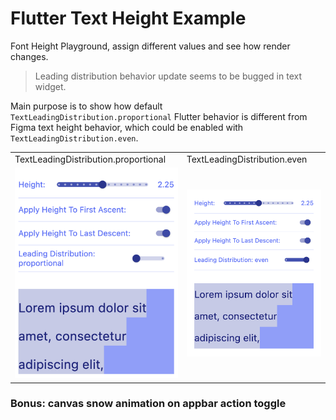 # Flutter Text Height Example


Font Height Playground, assign different values and see how render changes.
> Leading distribution behavior update seems to be bugged in text widget.

Main purpose is to show how default `TextLeadingDistribution.proportional` 
Flutter behavior is different from Figma text height behavior, which 
could be enabled with `TextLeadingDistribution.even`.

<table>
  <tr>
     <td>TextLeadingDistribution.proportional</td>
    <td>TextLeadingDistribution.even</td>
  </tr>
  <tr>
    <td><img src="examples/proportional_leading.png" /></td>
    <td><img src="examples/even_leading.png"/></td>
  </tr>
 </table>

 

###  Bonus: canvas snow animation on appbar action toggle
